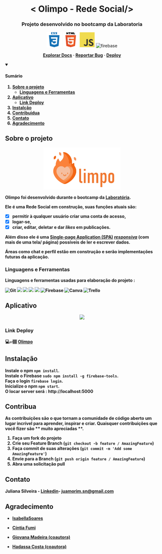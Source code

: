 
<h1 align="center">< Olimpo - Rede Social/> </h1>
<h3 align="center"> Projeto desenvolvido no bootcamp da Laboratoria </h3>
<p align="center">
<img src="https://raw.githubusercontent.com/devicons/devicon/master/icons/css3/css3-plain-wordmark.svg" alt="css3"  width="50" height="50"/>
<img src="https://raw.githubusercontent.com/devicons/devicon/master/icons/html5/html5-original-wordmark.svg" alt="html5"  width="50" height="50"/>
<img src="https://raw.githubusercontent.com/devicons/devicon/master/icons/javascript/javascript-original.svg" alt="javascript" width="50" height="50"/>
<img src="https://www.vectorlogo.zone/logos/firebase/firebase-icon.svg" alt="firebase" width="50" height="50"/> 
</p>

<p align="center"> 
<a href="https://github.com/JulianaAmoriN/Olimpo"><strong>Explorar Docs</a>
    ·
<a href="https://github.com/JulianaAmoriN/Olimpo/issues">Reportar Bug</a>
 ·
<a href="https://rede-social-db4df.web.app/">Deploy</a>
</p>

<details open="open">
  <summary><h4>Sumário</h4></summary>
  <ol>
    <li>
      <a href="#sobre-o-projeto">Sobre o projeto</a>
      <ul>
        <li><a href="#linguagens-e-ferramentas">Linguagens e Ferramentas</a></li>
      </ul>
    </li>
    <li>
      <a href="#aplicativo">Aplicativo</a> 
       <ul>
        <li><a href="#link-deploy">Link Deploy</a></li>
      </ul>
    </li>
    <li><a href="#instalacao">Instalção</a></li>
    <li><a href="#contribua">Contribuidua</a></li>
    <li><a href="#contato">Contato</a></li>
    <li><a href="#agradecimento">Agradecimento</a></li>
  </ol>
</details>

## Sobre o projeto
<p align="center">
<img src="https://github.com/JulianaAmoriN/Olimpo/blob/master/src/images/olimpo.png?raw=true" width="50%" height="50%">
</p>

**Olimpo** foi  desenvolvido durante o **bootcamp da  [Laboratória](https://www.laboratoria.la/br)**. 

Ele é uma  Rede Social em construção, suas funções atuais são:

 - [x] permitir à qualquer usuário criar uma conta de acesso,   
 - [x] logar-se,
 - [x] criar, editar, deletar e dar  _likes_ em publicações.
 
 Além disso ele é uma [Single-page Application (SPA)](https://pt.wikipedia.org/wiki/Aplicativo_de_p%C3%A1gina_%C3%BAnica)  [_responsiva_](https://github.com/Laboratoria/curricula-js/tree/master/topics/css/02-responsive) (com mais de uma tela/ página) possíveis de **ler e escrever dados.**

Áreas como chat e perfil estão em construção e serão implementações futuras da aplicação. 

### Linguagens e Ferramentas 
Linguagens e ferramentas usadas para elaboração do projeto : 

<img alt="Git" src="https://img.shields.io/badge/git%20-%23F05033.svg?&style=for-the-badge&logo=git&logoColor=white"/> <img src="https://img.shields.io/badge/CSS3-1572B6?style=for-the-badge&logo=css3&logoColor=white"> <img src="https://img.shields.io/badge/HTML5-E34F26?style=for-the-badge&logo=html5&logoColor=white"> <img src="https://img.shields.io/badge/JavaScript-F7DF1E?style=for-the-badge&logo=javascript&logoColor=black"> <img src="https://img.shields.io/badge/GitHub-100000?style=for-the-badge&logo=github&logoColor=white"> <img alt="Firebase" src="https://img.shields.io/badge/firebase%20-%23039BE5.svg?&style=for-the-badge&logo=firebase"/> <img alt="Canva" src="https://img.shields.io/badge/Canva%20-%2300C4CC.svg?&style=for-the-badge&logo=Canva&logoColor=white"/> <img alt="Trello" src="https://img.shields.io/badge/Trello%20-%23026AA7.svg?&style=for-the-badge&logo=Trello&logoColor=white"/>
  


## Aplicativo
<p align="center">
<img src="https://github.com/JulianaAmoriN/Olimpo/blob/master/src/images/readme/girTelaOlimpo.gif?raw=true" >
</p>

### Link Deploy
💻👉🏽 [Olimpo ](https://rede-social-db4df.web.app/)


## Instalação
Instale o npm `npm install`. <br>
Instale o Firebase `sudo npm install -g firebase-tools`. <br>
Faça o login `firebase login`. <br>
Inicialize o npm `npm start`. <br>
O locar server será :  http://localhost:5000 <br>

## Contribua

As contribuições são o que tornam a comunidade de código aberto um lugar incrível para aprender, inspirar e criar. Quaisquer contribuições que você fizer são ** muito apreciadas **.

1. Faça um fork do projeto
2. Crie seu Feature Branch (`git checkout -b feature / AmazingFeature`)
3. Faça commit de suas alterações (`git commit -m 'Add some AmazingFeature'`)
4. Envie para a Branch (`git push origin feature / AmazingFeature`)
5. Abra uma solicitação pull

## Contato

Juliana Silveira - [Linkedin](https://www.linkedin.com/in/juliana-silveira-nascimento/)- juamorim.sn@gmail.com

## Agradecimento

 - [IsabellaSoares ](https://github.com/IsabellaSoares)
 
 - [Cíntia Fumi](https://github.com/cintiafumi)
 
 - [Giovana Madeira (coautora)](https://github.com/giomadeira)
 
 - [Hadassa Costa (coautora)](https://github.com/Costahadassa)
